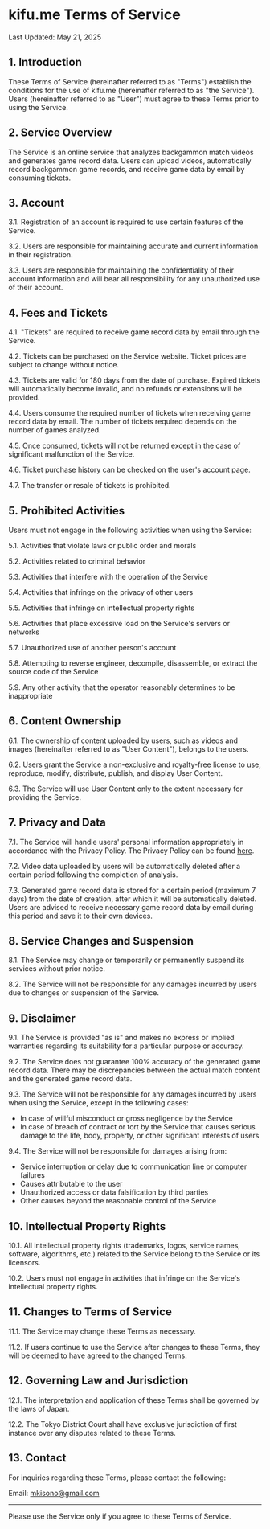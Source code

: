 # kifu.me Terms of Service

Last Updated: May 21, 2025

## 1. Introduction

These Terms of Service (hereinafter referred to as "Terms") establish the conditions for the use of kifu.me (hereinafter referred to as "the Service"). Users (hereinafter referred to as "User") must agree to these Terms prior to using the Service.

## 2. Service Overview

The Service is an online service that analyzes backgammon match videos and generates game record data. Users can upload videos, automatically record backgammon game records, and receive game data by email by consuming tickets.

## 3. Account

3.1. Registration of an account is required to use certain features of the Service.

3.2. Users are responsible for maintaining accurate and current information in their registration.

3.3. Users are responsible for maintaining the confidentiality of their account information and will bear all responsibility for any unauthorized use of their account.

## 4. Fees and Tickets

4.1. "Tickets" are required to receive game record data by email through the Service.

4.2. Tickets can be purchased on the Service website. Ticket prices are subject to change without notice.

4.3. Tickets are valid for 180 days from the date of purchase. Expired tickets will automatically become invalid, and no refunds or extensions will be provided.

4.4. Users consume the required number of tickets when receiving game record data by email. The number of tickets required depends on the number of games analyzed.

4.5. Once consumed, tickets will not be returned except in the case of significant malfunction of the Service.

4.6. Ticket purchase history can be checked on the user's account page.

4.7. The transfer or resale of tickets is prohibited.

## 5. Prohibited Activities

Users must not engage in the following activities when using the Service:

5.1. Activities that violate laws or public order and morals

5.2. Activities related to criminal behavior

5.3. Activities that interfere with the operation of the Service

5.4. Activities that infringe on the privacy of other users

5.5. Activities that infringe on intellectual property rights

5.6. Activities that place excessive load on the Service's servers or networks

5.7. Unauthorized use of another person's account

5.8. Attempting to reverse engineer, decompile, disassemble, or extract the source code of the Service

5.9. Any other activity that the operator reasonably determines to be inappropriate

## 6. Content Ownership

6.1. The ownership of content uploaded by users, such as videos and images (hereinafter referred to as "User Content"), belongs to the users.

6.2. Users grant the Service a non-exclusive and royalty-free license to use, reproduce, modify, distribute, publish, and display User Content.

6.3. The Service will use User Content only to the extent necessary for providing the Service.

## 7. Privacy and Data

7.1. The Service will handle users' personal information appropriately in accordance with the Privacy Policy. The Privacy Policy can be found [here](PRIVACY.md).

7.2. Video data uploaded by users will be automatically deleted after a certain period following the completion of analysis.

7.3. Generated game record data is stored for a certain period (maximum 7 days) from the date of creation, after which it will be automatically deleted. Users are advised to receive necessary game record data by email during this period and save it to their own devices.

## 8. Service Changes and Suspension

8.1. The Service may change or temporarily or permanently suspend its services without prior notice.

8.2. The Service will not be responsible for any damages incurred by users due to changes or suspension of the Service.

## 9. Disclaimer

9.1. The Service is provided "as is" and makes no express or implied warranties regarding its suitability for a particular purpose or accuracy.

9.2. The Service does not guarantee 100% accuracy of the generated game record data. There may be discrepancies between the actual match content and the generated game record data.

9.3. The Service will not be responsible for any damages incurred by users when using the Service, except in the following cases:
   - In case of willful misconduct or gross negligence by the Service
   - In case of breach of contract or tort by the Service that causes serious damage to the life, body, property, or other significant interests of users

9.4. The Service will not be responsible for damages arising from:
   - Service interruption or delay due to communication line or computer failures
   - Causes attributable to the user
   - Unauthorized access or data falsification by third parties
   - Other causes beyond the reasonable control of the Service

## 10. Intellectual Property Rights

10.1. All intellectual property rights (trademarks, logos, service names, software, algorithms, etc.) related to the Service belong to the Service or its licensors.

10.2. Users must not engage in activities that infringe on the Service's intellectual property rights.

## 11. Changes to Terms of Service

11.1. The Service may change these Terms as necessary.

11.2. If users continue to use the Service after changes to these Terms, they will be deemed to have agreed to the changed Terms.

## 12. Governing Law and Jurisdiction

12.1. The interpretation and application of these Terms shall be governed by the laws of Japan.

12.2. The Tokyo District Court shall have exclusive jurisdiction of first instance over any disputes related to these Terms.

## 13. Contact

For inquiries regarding these Terms, please contact the following:

Email: [mkisono@gmail.com](mailto:mkisono@gmail.com)

---

Please use the Service only if you agree to these Terms of Service.
